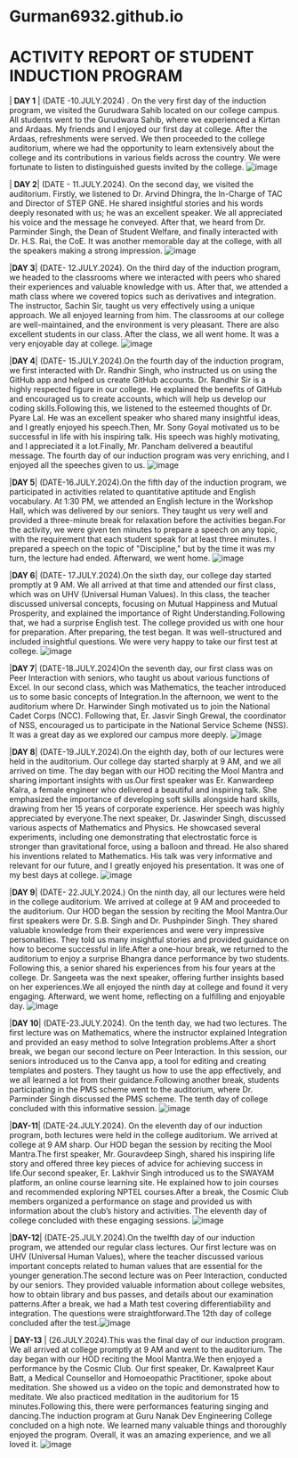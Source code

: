 # Gurman6932.github.io

# ACTIVITY REPORT OF STUDENT INDUCTION PROGRAM

| __DAY 1__ | (DATE -10.JULY.2024) . On the very first day of the induction program, we visited the Gurudwara Sahib located on our college campus. All students went to the Gurudwara Sahib, where we experienced a Kirtan and Ardaas. My friends and I enjoyed our first day at college. After the Ardaas, refreshments were served. We then proceeded to the college auditorium, where we had the opportunity to learn extensively about the college and its contributions in various fields across the country. We were fortunate to listen to distinguished guests invited by the college. ![image](https://github.com/user-attachments/assets/c4687838-d8be-443e-9b57-5ce884b79797)


| __DAY 2__| (DATE - 11.JULY.2024). On the second day, we visited the auditorium. Firstly, we listened to Dr. Arvind Dhingra, the In-Charge of TAC and Director of STEP GNE. He shared insightful stories and his words deeply resonated with us; he was an excellent speaker. We all appreciated his voice and the message he conveyed. After that, we heard from Dr. Parminder Singh, the Dean of Student Welfare, and finally interacted with Dr. H.S. Rai, the CoE. It was another memorable day at the college, with all the speakers making a strong impression. ![image](https://github.com/user-attachments/assets/250f41a3-c748-43b4-9b07-8aa1faa30c9f)


|__DAY 3__| (DATE- 12.JULY.2024). On the third day of the induction program, we headed to the classrooms where we interacted with peers who shared their experiences and valuable knowledge with us. After that, we attended a math class where we covered topics such as derivatives and integration. The instructor, Sachin Sir, taught us very effectively using a unique approach. We all enjoyed learning from him. The classrooms at our college are well-maintained, and the environment is very pleasant. There are also excellent students in our class. After the class, we all went home. It was a very enjoyable day at college. ![image](https://github.com/user-attachments/assets/12ca8f24-cbc7-4530-b0a8-04c28ea29727)


|__DAY 4__| (DATE- 15.JULY.2024).On the fourth day of the induction program, we first interacted with Dr. Randhir Singh, who instructed us on using the GitHub app and helped us create GitHub accounts. Dr. Randhir Sir is a highly respected figure in our college. He explained the benefits of GitHub and encouraged us to create accounts, which will help us develop our coding skills.Following this, we listened to the esteemed thoughts of Dr. Pyare Lal. He was an excellent speaker who shared many insightful ideas, and I greatly enjoyed his speech.Then, Mr. Sony Goyal motivated us to be successful in life with his inspiring talk. His speech was highly motivating, and I appreciated it a lot.Finally, Mr. Pancham delivered a beautiful message. The fourth day of our induction program was very enriching, and I enjoyed all the speeches given to us. ![image](https://github.com/user-attachments/assets/f8fecde9-377a-4b94-9217-8ac4975cb549)


|__DAY 5__| (DATE-16.JULY.2024).On the fifth day of the induction program, we participated in activities related to quantitative aptitude and English vocabulary. At 1:30 PM, we attended an English lecture in the Workshop Hall, which was delivered by our seniors. They taught us very well and provided a three-minute break for relaxation before the activities began.For the activity, we were given ten minutes to prepare a speech on any topic, with the requirement that each student speak for at least three minutes. I prepared a speech on the topic of "Discipline," but by the time it was my turn, the lecture had ended. Afterward, we went home. ![image](https://github.com/user-attachments/assets/1fa9345a-a249-44c2-afe0-4198c82e37c2)


|__DAY 6__| (DATE- 17.JULY.2024).On the sixth day, our college day started promptly at 9 AM. We all arrived at that time and attended our first class, which was on UHV (Universal Human Values). In this class, the teacher discussed universal concepts, focusing on Mutual Happiness and Mutual Prosperity, and explained the importance of Right Understanding.Following that, we had a surprise English test. The college provided us with one hour for preparation. After preparing, the test began. It was well-structured and included insightful questions. We were very happy to take our first test at college. ![image](https://github.com/user-attachments/assets/4669bdc1-4eac-4880-b333-2a57b647c401)


|__DAY 7__| (DATE-18.JULY.2024)On the seventh day, our first class was on Peer Interaction with seniors, who taught us about various functions of Excel. In our second class, which was Mathematics, the teacher introduced us to some basic concepts of Integration.In the afternoon, we went to the auditorium where Dr. Harwinder Singh motivated us to join the National Cadet Corps (NCC). Following that, Er. Jasvir Singh Grewal, the coordinator of NSS, encouraged us to participate in the National Service Scheme (NSS). It was a great day as we explored our campus more deeply. ![image](https://github.com/user-attachments/assets/9c47295b-9643-4d93-9b58-abc8811bcf58)


|__DAY 8__| (DATE-19.JULY.2024).On the eighth day, both of our lectures were held in the auditorium. Our college day started sharply at 9 AM, and we all arrived on time. The day began with our HOD reciting the Mool Mantra and sharing important insights with us.Our first speaker was Er. Kanwardeep Kalra, a female engineer who delivered a beautiful and inspiring talk. She emphasized the importance of developing soft skills alongside hard skills, drawing from her 15 years of corporate experience. Her speech was highly appreciated by everyone.The next speaker, Dr. Jaswinder Singh, discussed various aspects of Mathematics and Physics. He showcased several experiments, including one demonstrating that electrostatic force is stronger than gravitational force, using a balloon and thread. He also shared his inventions related to Mathematics. His talk was very informative and relevant for our future, and I greatly enjoyed his presentation. It was one of my best days at college. ![image](https://github.com/user-attachments/assets/e32c7d25-e3a7-49a8-8861-58aecf48c12f)


|__DAY 9__| (DATE- 22.JULY.2024.) On the ninth day, all our lectures were held in the college auditorium. We arrived at college at 9 AM and proceeded to the auditorium. Our HOD began the session by reciting the Mool Mantra.Our first speakers were Dr. S.B. Singh and Dr. Pushpinder Singh. They shared valuable knowledge from their experiences and were very impressive personalities. They told us many insightful stories and provided guidance on how to become successful in life.After a one-hour break, we returned to the auditorium to enjoy a surprise Bhangra dance performance by two students. Following this, a senior shared his experiences from his four years at the college. Dr. Sangeeta was the next speaker, offering further insights based on her experiences.We all enjoyed the ninth day at college and found it very engaging. Afterward, we went home, reflecting on a fulfilling and enjoyable day. ![image](https://github.com/user-attachments/assets/72d07ab4-ca8b-4d04-87f3-8cd430c44bef)


|__DAY 10__| (DATE-23.JULY.2024). On the tenth day, we had two lectures. The first lecture was on Mathematics, where the instructor explained Integration and provided an easy method to solve Integration problems.After a short break, we began our second lecture on Peer Interaction. In this session, our seniors introduced us to the Canva app, a tool for editing and creating templates and posters. They taught us how to use the app effectively, and we all learned a lot from their guidance.Following another break, students participating in the PMS scheme went to the auditorium, where Dr. Parminder Singh discussed the PMS scheme. The tenth day of college concluded with this informative session. ![image](https://github.com/user-attachments/assets/879c0f0a-ba20-4de0-94d3-65c03d93da6b)


|__DAY-11__| (DATE-24.JULY.2024). On the eleventh day of our induction program, both lectures were held in the college auditorium. We arrived at college at 9 AM sharp. Our HOD began the session by reciting the Mool Mantra.The first speaker, Mr. Gouravdeep Singh, shared his inspiring life story and offered three key pieces of advice for achieving success in life.Our second speaker, Er. Lakhvir Singh introduced us to the SWAYAM platform, an online course learning site. He explained how to join courses and recommended exploring NPTEL courses.After a break, the Cosmic Club members organized a performance on stage and provided us with information about the club’s history and activities. The eleventh day of college concluded with these engaging sessions. ![image](https://github.com/user-attachments/assets/8d74c68b-e598-4d95-85d9-b58212ae9e5d)

|__DAY-12__| (DATE-25.JULY.2024).On the twelfth day of our induction program, we attended our regular class lectures. Our first lecture was on UHV (Universal Human Values), where the teacher discussed various important concepts related to human values that are essential for the younger generation.The second lecture was on Peer Interaction, conducted by our seniors. They provided valuable information about college websites, how to obtain library and bus passes, and details about our examination patterns.After a break, we had a Math test covering differentiability and integration. The questions were straightforward.The 12th day of college concluded after the test.![image](https://github.com/user-attachments/assets/e37a8178-0e93-45c5-aca5-fb6cdfcbf5be)


| __DAY-13__ | (26.JULY.2024).This was the final day of our induction program. We all arrived at college promptly at 9 AM and went to the auditorium. The day began with our HOD reciting the Mool Mantra.We then enjoyed a performance by the Cosmic Club. Our first speaker, Dr. Kawalpreet Kaur Batt, a Medical Counsellor and Homoeopathic Practitioner, spoke about meditation. She showed us a video on the topic and demonstrated how to meditate. We also practiced meditation in the auditorium for 15 minutes.Following this, there were performances featuring singing and dancing.The induction program at Guru Nanak Dev Engineering College concluded on a high note. We learned many valuable things and thoroughly enjoyed the program. Overall, it was an amazing experience, and we all loved it. ![image](https://github.com/user-attachments/assets/080fc774-f9c1-430d-9f22-4ae57c91382e)



